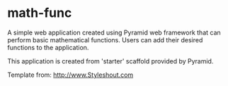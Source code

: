 # math-func
A simple web application created using Pyramid web framework that can perform basic mathematical functions.
Users can add their desired functions to the application.

This application is created from 'starter' scaffold provided by Pyramid.

Template from: http://www.Styleshout.com
